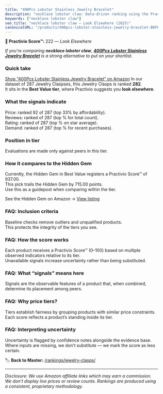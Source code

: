 ```yaml
---
title: "400Pcs Lobster Stainless Jewelry Bracelet"
description: "necklace lobster claw: Data-driven ranking using the Practivio Score™. Positioned by quality, value, demand, findability, momentum."
keywords: ["necklace lobster claw"]
seo_title: "necklace lobster claw — Look Elsewhere (2025)"
canonicalURL: "/products/400pcs-lobster-stainless-jewelry-bracelet-B0FKH4VS5K/"
---
```


**🚫 Practivio Score™:** 222 — _Look Elsewhere_


*If you're comparing **necklace lobster claw**, **[400Pcs Lobster Stainless Jewelry Bracelet](https://www.amazon.com/dp/B0FKH4VS5K?tag=practivio-20)** is a strong alternative to put on your shortlist.*
### Quick take
[Shop “400Pcs Lobster Stainless Jewelry Bracelet” on Amazon](https://www.amazon.com/dp/B0FKH4VS5K?tag=practivio-20)
In our dataset of 287 Jewelry Claspses, this Jewelry Clasps is ranked **282**.  
It sits in the **Best Value tier**, where Practivio suggests you **look elsewhere**.

### What the signals indicate
Price: ranked 92 of 287 (top 33% by affordability).  
Reviews: ranked  of 287 (top % for total count).  
Rating: ranked  of 287 (top % on star average).  
Demand: ranked  of 287 (top % for recent purchases).

### Position in tier
Evaluations are made only against peers in this tier.

### How it compares to the Hidden Gem
Currently, the Hidden Gem in Best Value registers a Practivio Score™ of 937.00.  
This pick trails the Hidden Gem by 715.00 points.  
Use this as a guidepost when comparing within the tier.  

See the Hidden Gem on Amazon → [View listing](https://www.amazon.com/dp/B07VH4JMMQ?tag=practivio-20)

### FAQ: Inclusion criteria
Baseline checks remove outliers and unqualified products.  
This protects the integrity of the tiers you see.

### FAQ: How the score works
Each product receives a Practivio Score™ (0–100) based on multiple observed indicators relative to its tier.  
Unavailable signals increase uncertainty rather than being substituted.

### FAQ: What “signals” means here
Signals are the observable features of a product that, when combined, determine its placement among peers.

### FAQ: Why price tiers?
Tiers establish fairness by grouping products with similar price constraints.  
Each score reflects a product’s standing inside its tier.

### FAQ: Interpreting uncertainty
Uncertainty is flagged by confidence notes alongside the evidence base.  
Where inputs are missing, we don’t substitute — we mark the score as less certain.


🏷️ **Back to Master:** [/rankings/jewelry-clasps/](/rankings/jewelry-clasps/)

---
_Disclosure: We use Amazon affiliate links which may earn a commission. We don’t display live prices or review counts. Rankings are produced using a consistent, proprietary methodology._
